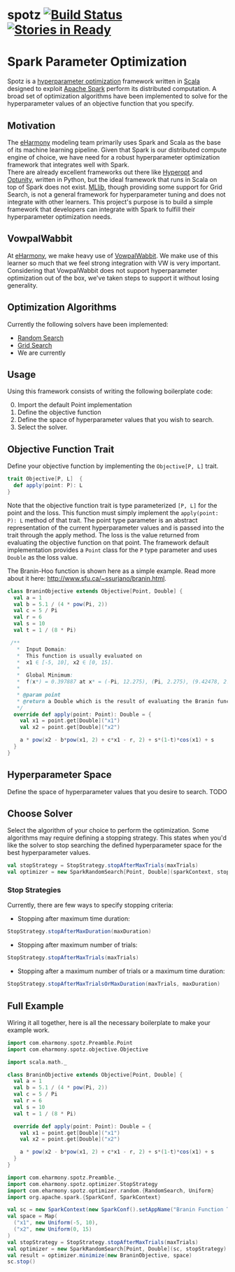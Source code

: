 # spotz [![Build Status](https://travis-ci.org/eHarmony/spotz.svg?branch=master)](https://travis-ci.org/eHarmony/spotz) [![Stories in Ready](https://badge.waffle.io/eHarmony/spotz.png?label=ready&title=Ready)](https://waffle.io/eHarmony/spotz) #
# Spark Parameter Optimization

Spotz is a
[hyperparameter optimization](https://en.wikipedia.org/wiki/Hyperparameter_optimization)
framework written in [Scala](http://www.scala-lang.org) designed to exploit
[Apache Spark](http://spark.apache.org) perform its distributed computation.
A broad set of optimization algorithms have been implemented to solve for the
hyperparameter values of an objective function that you specify.

## Motivation
The [eHarmony](http://www.eharmony.com) modeling team primarily uses Spark
and Scala as the base of its machine learning pipeline.  Given that Spark
is our distributed compute engine of choice, we have need for a robust
hyperparameter optimization framework that integrates well with Spark.  
There are already excellent frameworks out there like 
[Hyperopt](http://hyperopt.github.io/hyperopt) and 
[Optunity](http://optunity.readthedocs.io/en/latest),
written in Python, but the ideal framework that runs in Scala on top of Spark
does not exist.  [MLlib](http://spark.apache.org/mllib), though providing
some support for Grid Search, is not a general framework for hyperparameter
tuning and does not integrate with other learners.  This project's purpose is
to build a simple framework that developers can integrate with Spark to fulfill
their hyperparameter optimization needs.

## VowpalWabbit
At [eHarmony](http://www.eharmony.com), we make heavy use of
[VowpalWabbit](https://github.com/JohnLangford/vowpal_wabbit/wiki).
We make use of this learner so much that we feel strong integration with
VW is very important.  Considering that VowpalWabbit does not support
hyperparameter optimization out of the box, we've taken steps to support
it without losing generality.

## Optimization Algorithms

Currently the following solvers have been implemented:

* [Random Search](https://en.wikipedia.org/wiki/Random_search)
* [Grid Search](https://en.wikipedia.org/wiki/Grid_search_method)
* We are currently 

## Usage

Using this framework consists of writing the following boilerplate code:

0. Import the default Point implementation
1. Define the objective function
2. Define the space of hyperparameter values that you wish to search.
3. Select the solver.

## Objective Function Trait

Define your objective function by implementing the ```Objective[P, L]```
trait.

```scala
trait Objective[P, L]  {
  def apply(point: P): L
}
```

Note that the objective function trait is type parameterized ```[P, L]``` for
the point and the loss.  This function must simply implement the
```apply(point: P): L``` method of that trait.  The point type parameter is an
abstract representation of the current hyperparameter values and is passed
into the trait through the apply method.  The loss is the value returned from
evaluating the objective function on that point.  The framework default
implementation provides a ```Point``` class for the ```P``` type parameter and uses
```Double``` as the loss value.

The Branin-Hoo function is shown here as a simple example.
Read more about it here: <http://www.sfu.ca/~ssurjano/branin.html>.

```scala
class BraninObjective extends Objective[Point, Double] {
  val a = 1
  val b = 5.1 / (4 * pow(Pi, 2))
  val c = 5 / Pi
  val r = 6
  val s = 10
  val t = 1 / (8 * Pi)

 /**
   *  Input Domain:
   *  This function is usually evaluated on
   *  x1 ∈ [-5, 10], x2 ∈ [0, 15].
   *
   *  Global Minimum:
   *  f(x*) = 0.397887 at x* = (-Pi, 12.275), (Pi, 2.275), (9.42478, 2.475)
   *
   * @param point
   * @return a Double which is the result of evaluating the Branin function
   */
  override def apply(point: Point): Double = {
    val x1 = point.get[Double]("x1")
    val x2 = point.get[Double]("x2")

    a * pow(x2 - b*pow(x1, 2) + c*x1 - r, 2) + s*(1-t)*cos(x1) + s
  }
}
```

## Hyperparameter Space

Define the space of hyperparameter values that you desire to search.  TODO

## Choose Solver

Select the algorithm of your choice to perform the optimization.  Some
algorithms may require defining a stopping strategy.  This states when you'd
like the solver to stop searching the defined hyperparameter space for the
best hyperparameter values.

```scala
val stopStrategy = StopStrategy.stopAfterMaxTrials(maxTrials)
val optimizer = new SparkRandomSearch[Point, Double](sparkContext, stopStrategy)
```

### Stop Strategies

Currently, there are few ways to specify stopping criteria:

* Stopping after maximum time duration:
```scala
StopStrategy.stopAfterMaxDuration(maxDuration)
```

* Stopping after maximum number of trials:
```scala
StopStrategy.stopAfterMaxTrials(maxTrials)
```

* Stopping after a maximum number of trials or a maximum time duration:
```scala
StopStrategy.stopAfterMaxTrialsOrMaxDuration(maxTrials, maxDuration)
```

## Full Example

Wiring it all together, here is all the necessary boilerplate to make your
example work.

```scala
import com.eharmony.spotz.Preamble.Point
import com.eharmony.spotz.objective.Objective

import scala.math._

class BraninObjective extends Objective[Point, Double] {
  val a = 1
  val b = 5.1 / (4 * pow(Pi, 2))
  val c = 5 / Pi
  val r = 6
  val s = 10
  val t = 1 / (8 * Pi)

  override def apply(point: Point): Double = {
    val x1 = point.get[Double]("x1")
    val x2 = point.get[Double]("x2")

    a * pow(x2 - b*pow(x1, 2) + c*x1 - r, 2) + s*(1-t)*cos(x1) + s
  }
}
```

```scala
import com.eharmony.spotz.Preamble._
import com.eharmony.spotz.optimizer.StopStrategy
import com.eharmony.spotz.optimizer.random.{RandomSearch, Uniform}
import org.apache.spark.{SparkConf, SparkContext}

val sc = new SparkContext(new SparkConf().setAppName("Branin Function Trials"))
val space = Map(
  ("x1", new Uniform(-5, 10),
  ("x2", new Uniform(0, 15)
)
val stopStrategy = StopStrategy.stopAfterMaxTrials(maxTrials)
val optimizer = new SparkRandomSearch[Point, Double](sc, stopStrategy)
val result = optimizer.minimize(new BraninObjective, space)
sc.stop()
```
